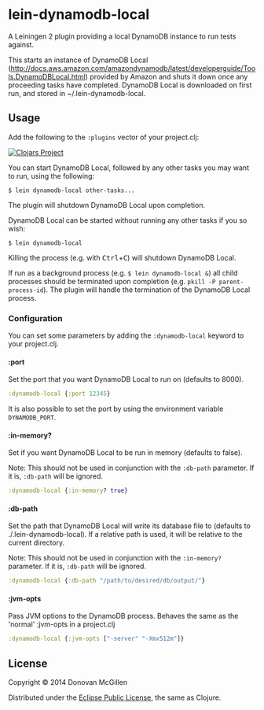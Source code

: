 lein-dynamodb-local
===================

A Leiningen 2 plugin providing a local DynamoDB instance to run tests against.

This starts an instance of DynamoDB Local (http://docs.aws.amazon.com/amazondynamodb/latest/developerguide/Tools.DynamoDBLocal.html) provided by Amazon and shuts it down once any proceeding tasks have completed. DynamoDB Local is downloaded on first run, and stored in ~/.lein-dynamodb-local.
## Usage

Add the following to the `:plugins` vector of your project.clj:

[![Clojars Project](http://clojars.org/lein-dynamodb-local/latest-version.svg)](http://clojars.org/lein-dynamodb-local)

You can start DynamoDB Local, followed by any other tasks you may want to run, using the following:

    $ lein dynamodb-local other-tasks...

The plugin will shutdown DynamoDB Local upon completion.

DynamoDB Local can be started without running any other tasks if you so wish:

    $ lein dynamodb-local

Killing the process (e.g. with <kbd>Ctrl</kbd>+<kbd>C</kbd>) will shutdown DynamoDB Local.

If run as a background process (e.g. `$ lein dynamodb-local &`) all child processes should be terminated upon completion (e.g. `pkill -P parent-process-id`). The plugin will handle the termination of the DynamoDB Local process.

### Configuration

You can set some parameters by adding the `:dynamodb-local` keyword to your project.clj.

#### :port

Set the port that you want DynamoDB Local to run on (defaults to 8000).

```clojure
:dynamodb-local {:port 12345}
```

It is also possible to set the port by using the environment variable `DYNAMODB_PORT`.

#### :in-memory?

Set if you want DynamoDB Local to be run in memory (defaults to false).

Note: This should not be used in conjunction with the `:db-path` parameter. If it is, `:db-path` will be ignored.

```clojure
:dynamodb-local {:in-memory? true}
```

#### :db-path

Set the path that DynamoDB Local will write its database file to (defaults to ./.lein-dynamodb-local). If a relative path is used, it will be relative to the current directory.

Note: This should not be used in conjunction with the `:in-memory?` parameter. If it is, `:db-path` will be ignored.

```clojure
:dynamodb-local {:db-path "/path/to/desired/db/output/"}
```

#### :jvm-opts

Pass JVM options to the DynamoDB process. Behaves the same as the 'normal' :jvm-opts in a project.clj

```clojure
:dynamodb-local {:jvm-opts ["-server" "-Xmx512m"]}
```

## License

Copyright © 2014 Donovan McGillen

Distributed under the [Eclipse Public License](http://www.eclipse.org/legal/epl-v10.html), the same as Clojure.
